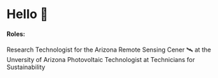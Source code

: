 # Hello 🌳

#### Roles:
Research Technologist for the Arizona Remote Sensing Cener 🛰️ at the Unversity of Arizona 
Photovoltaic Technologist at Technicians for Sustainability
